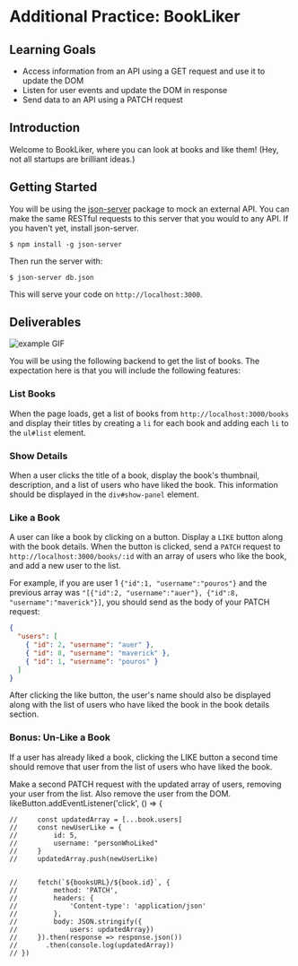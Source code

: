 # Additional Practice: BookLiker

## Learning Goals

- Access information from an API using a GET request and use it to update the
  DOM
- Listen for user events and update the DOM in response
- Send data to an API using a PATCH request

## Introduction

Welcome to BookLiker, where you can look at books and like them! (Hey, not all
startups are brilliant ideas.)

## Getting Started

You will be using the [json-server][] package to mock an external API. You can
make the same RESTful requests to this server that you would to any API. If you
haven't yet, install json-server.

```console
$ npm install -g json-server
```

Then run the server with:

```console
$ json-server db.json
```

This will serve your code on `http://localhost:3000`.

[json-server]: https://github.com/typicode/json-server

## Deliverables

![example GIF](http://curriculum-content.s3.amazonaws.com/module-3/bookliker-example.gif)

You will be using the following backend to get the list of books. The
expectation here is that you will include the following features:

### List Books

When the page loads, get a list of books from `http://localhost:3000/books` and
display their titles by creating a `li` for each book and adding each `li` to
the `ul#list` element.

### Show Details

When a user clicks the title of a book, display the book's thumbnail, description,
and a list of users who have liked the book. This information should be displayed in
the `div#show-panel` element.

### Like a Book

A user can like a book by clicking on a button. Display a `LIKE` button along
with the book details. When the button is clicked, send a `PATCH` request to
`http://localhost:3000/books/:id` with an array of users who like the book,
and add a new user to the list.

For example, if you are user 1 `{"id":1, "username":"pouros"}` and the previous
array was `"[{"id":2, "username":"auer"}, {"id":8, "username":"maverick"}]`, you
should send as the body of your PATCH request:

```json
{
  "users": [
    { "id": 2, "username": "auer" },
    { "id": 8, "username": "maverick" },
    { "id": 1, "username": "pouros" }
  ]
}
```

After clicking the like button, the user's name should also be displayed along
with the list of users who have liked the book in the book details section.

### Bonus: Un-Like a Book

If a user has already liked a book, clicking the LIKE button a second time
should remove that user from the list of users who have liked the book.

Make a second PATCH request with the updated array of users, removing your user
from the list. Also remove the user from the DOM.
likeButton.addEventListener('click', () => {
       

    //     const updatedArray = [...book.users]
    //     const newUserLike = {
    //         id: 5,
    //         username: "personWhoLiked"
    //     }
    //     updatedArray.push(newUserLike)
        
       
    //     fetch(`${booksURL}/${book.id}`, {
    //         method: 'PATCH',
    //         headers: {
    //             'Content-type': 'application/json'
    //         },
    //         body: JSON.stringify({
    //             users: updatedArray})
    //     }).then(response => response.json())
    //       .then(console.log(updatedArray))  
    // })
